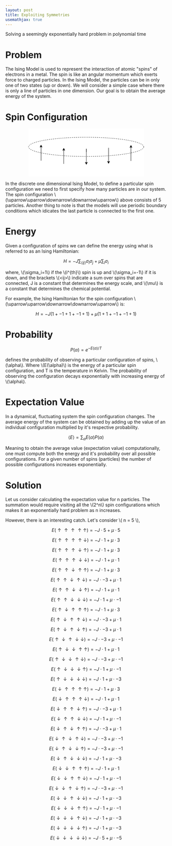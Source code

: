 ```yaml
---
layout: post
title: Exploiting Symmetries
usemathjax: true
---
```


Solving a seemingly exponentially hard problem in polynomial time 

<h1 class = "display-6">Problem</h1>

The Ising Model is used to represent the interaction of atomic "spins" of electrons in a metal. The spin is like an angular momentum which exerts force to charged particles. In the Ising Model, the particles can be in only one of two states (up or down). We will consider a simple case where there is only a line of particles in one dimension.
Our goal is to obtain the average energy of the system.

<h1 class = "display-6">Spin Configuration</h1>

<svg xmlns="http://www.w3.org/2000/svg" xmlns:xlink="http://www.w3.org/1999/xlink" version="1.1" width="361px" height="150px" viewBox="-0.5 -0.5 361 95" style="background-color: rgb(255, 255, 255); display: block; margin: auto;"><defs/><g><ellipse cx="180" cy="30" rx="180" ry="30" fill="rgb(255, 255, 255)" stroke="rgb(0, 0, 0)" stroke-dasharray="3 3" pointer-events="all"/><path d="M 39 73 L 39 29.37" fill="none" stroke="rgb(0, 0, 0)" stroke-miterlimit="10" pointer-events="stroke"/><path d="M 39 24.12 L 42.5 31.12 L 39 29.37 L 35.5 31.12 Z" fill="rgb(0, 0, 0)" stroke="rgb(0, 0, 0)" stroke-miterlimit="10" pointer-events="all"/><path d="M 110 83 L 110 39.37" fill="none" stroke="rgb(0, 0, 0)" stroke-miterlimit="10" pointer-events="stroke"/><path d="M 110 34.12 L 113.5 41.12 L 110 39.37 L 106.5 41.12 Z" fill="rgb(0, 0, 0)" stroke="rgb(0, 0, 0)" stroke-miterlimit="10" pointer-events="all"/><path d="M 180.5 46 L 180.5 36 L 180.5 79.63" fill="none" stroke="rgb(0, 0, 0)" stroke-miterlimit="10" pointer-events="stroke"/><path d="M 180.5 84.88 L 177 77.88 L 180.5 79.63 L 184 77.88 Z" fill="rgb(0, 0, 0)" stroke="rgb(0, 0, 0)" stroke-miterlimit="10" pointer-events="all"/><path d="M 250 43 L 250 33 L 250 76.63" fill="none" stroke="rgb(0, 0, 0)" stroke-miterlimit="10" pointer-events="stroke"/><path d="M 250 81.88 L 246.5 74.88 L 250 76.63 L 253.5 74.88 Z" fill="rgb(0, 0, 0)" stroke="rgb(0, 0, 0)" stroke-miterlimit="10" pointer-events="all"/><path d="M 320 74 L 320 30.37" fill="none" stroke="rgb(0, 0, 0)" stroke-miterlimit="10" pointer-events="stroke"/><path d="M 320 25.12 L 323.5 32.12 L 320 30.37 L 316.5 32.12 Z" fill="rgb(0, 0, 0)" stroke="rgb(0, 0, 0)" stroke-miterlimit="10" pointer-events="all"/></g></svg>

In the discrete one dimensional Ising Model, to define a particular spin configuration we need to first specify how many particles are in our system. The spin configuration \\(\uparrow\uparrow\downarrow\downarrow\uparrow\\) above consists of 5 particles. Another thing to note is that the models will use periodic boundary conditions which idicates the last particle is connected to the first one.

<h1 class = "display-6">Energy</h1>

Given a configuration of spins we can define the energy using what is referred to as an Ising Hamiltonian:

$$H = -J\sum_{\left<ij\right>} \sigma_i\sigma_j + \mu\sum_i\sigma_i$$


where, \\(\sigma_i=1\\) if the \\(i^{th}\\) spin is up and \\(\sigma_i=-1\\) if it is down, and the brackets \\(\<ij\>\\) indicate a sum over spins that are connected, J is a constant that determines the energy scale, and \\(\mu\\) is a constant that determines the chemical potential.

For example, the Ising Hamiltonian for the spin configuration \\(\uparrow\uparrow\downarrow\downarrow\uparrow\\) is:

$$H = -J(1 + -1 + 1 + -1 + 1) + \mu(1 + 1 + -1 + -1 + 1) $$

<h1 class = "display-6">Probability</h1>

$$P(\alpha) = e^{-E(\alpha)/T}$$

defines the probability of observing a particular configuration of spins, \\(\alpha\\). Where \\(E(\alpha)\\) is the energy of a particular spin configuration, and T is the temperature in Kelvin. The probability of observing the configuration decays exponentially with increasing energy of \\(\alpha\\).

<h1 class = "display-6">Expectation Value</h1>

In a dynamical, fluctuating system the spin configuration changes. The average energy of the system can be obtained by adding up the value of an individual configuration multiplied by it's respective probability. 

$$\left<E\right> = \sum_\alpha E(\alpha)P(\alpha)$$

Meaning to obtain the average value (expectation value) computationally, one must compute both the energy and it's probability over all possible configurations. For a given number of spins (particles) the number of possible configurations increases exponentially.

<h1 class = "display-6">Solution</h1>

Let us consider calculating the expectation value for n particles. The summation would require visiting all the \\(2^n\\) spin configurations which makes it an exponentially hard problem as n increases. 

However, there is an interesting catch. Let's consider \\( n = 5 \\), 

$$E(\uparrow\uparrow\uparrow\uparrow\uparrow) = -J \cdot 5 + \mu \cdot 5$$

$$E(\uparrow\uparrow\uparrow\uparrow\downarrow) = -J \cdot 1 + \mu \cdot 3$$

$$E(\uparrow\uparrow\uparrow\downarrow\uparrow) = -J \cdot 1 + \mu \cdot 3$$

$$E(\uparrow\uparrow\uparrow\downarrow\downarrow) = -J \cdot 1 + \mu \cdot 1$$

$$E(\uparrow\uparrow\downarrow\uparrow\uparrow) = -J \cdot 1 + \mu \cdot 3$$

$$E(\uparrow\uparrow\downarrow\uparrow\downarrow) = -J \cdot -3 + \mu \cdot 1$$

$$E(\uparrow\uparrow\downarrow\downarrow\uparrow) = -J \cdot 1 + \mu \cdot 1$$

$$E(\uparrow\uparrow\downarrow\downarrow\downarrow) = -J \cdot 1 + \mu \cdot -1$$

$$E(\uparrow\downarrow\uparrow\uparrow\uparrow) = -J \cdot 1 + \mu \cdot 3$$

$$E(\uparrow\downarrow\uparrow\uparrow\downarrow) = -J \cdot -3 + \mu \cdot 1$$

$$E(\uparrow\downarrow\uparrow\downarrow\uparrow) = -J \cdot -3 + \mu \cdot 1$$

$$E(\uparrow\downarrow\uparrow\downarrow\downarrow) = -J \cdot -3 + \mu \cdot -1$$

$$E(\uparrow\downarrow\downarrow\uparrow\uparrow) = -J \cdot 1 + \mu \cdot 1$$

$$E(\uparrow\downarrow\downarrow\uparrow\downarrow) = -J \cdot -3 + \mu \cdot -1$$

$$E(\uparrow\downarrow\downarrow\downarrow\uparrow) = -J \cdot 1 + \mu \cdot -1$$

$$E(\uparrow\downarrow\downarrow\downarrow\downarrow) = -J \cdot 1 + \mu \cdot -3$$

$$E(\downarrow\uparrow\uparrow\uparrow\uparrow) = -J \cdot 1 + \mu \cdot 3$$

$$E(\downarrow\uparrow\uparrow\uparrow\downarrow) = -J \cdot 1 + \mu \cdot 1$$

$$E(\downarrow\uparrow\uparrow\downarrow\uparrow) = -J \cdot -3 + \mu \cdot 1$$

$$E(\downarrow\uparrow\uparrow\downarrow\downarrow) = -J \cdot 1 + \mu \cdot -1$$

$$E(\downarrow\uparrow\downarrow\uparrow\uparrow) = -J \cdot -3 + \mu \cdot 1$$

$$E(\downarrow\uparrow\downarrow\uparrow\downarrow) = -J \cdot -3 + \mu \cdot -1$$

$$E(\downarrow\uparrow\downarrow\downarrow\uparrow) = -J \cdot -3 + \mu \cdot -1$$

$$E(\downarrow\uparrow\downarrow\downarrow\downarrow) = -J \cdot 1 + \mu \cdot -3$$

$$E(\downarrow\downarrow\uparrow\uparrow\uparrow) = -J \cdot 1 + \mu \cdot 1$$

$$E(\downarrow\downarrow\uparrow\uparrow\downarrow) = -J \cdot 1 + \mu \cdot -1$$

$$E(\downarrow\downarrow\uparrow\downarrow\uparrow) = -J \cdot -3 + \mu \cdot -1$$

$$E(\downarrow\downarrow\uparrow\downarrow\downarrow) = -J \cdot 1 + \mu \cdot -3$$

$$E(\downarrow\downarrow\downarrow\uparrow\uparrow) = -J \cdot 1 + \mu \cdot -1$$

$$E(\downarrow\downarrow\downarrow\uparrow\downarrow) = -J \cdot 1 + \mu \cdot -3$$

$$E(\downarrow\downarrow\downarrow\downarrow\uparrow) = -J \cdot 1 + \mu \cdot -3$$

$$E(\downarrow\downarrow\downarrow\downarrow\downarrow) = -J \cdot 5 + \mu \cdot -5$$

